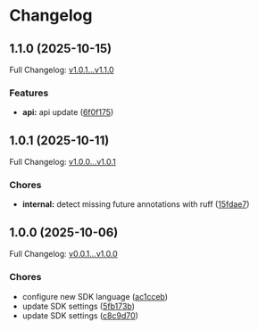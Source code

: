# Changelog

## 1.1.0 (2025-10-15)

Full Changelog: [v1.0.1...v1.1.0](https://github.com/crawler-dot-dev/api-sdk-python/compare/v1.0.1...v1.1.0)

### Features

* **api:** api update ([6f0f175](https://github.com/crawler-dot-dev/api-sdk-python/commit/6f0f17583076af70b9b029e732b998b2d58a8fca))

## 1.0.1 (2025-10-11)

Full Changelog: [v1.0.0...v1.0.1](https://github.com/crawler-dot-dev/api-sdk-python/compare/v1.0.0...v1.0.1)

### Chores

* **internal:** detect missing future annotations with ruff ([15fdae7](https://github.com/crawler-dot-dev/api-sdk-python/commit/15fdae7124036c0507f50f7dbf6b2a4494c62a6c))

## 1.0.0 (2025-10-06)

Full Changelog: [v0.0.1...v1.0.0](https://github.com/crawler-dot-dev/api-sdk-python/compare/v0.0.1...v1.0.0)

### Chores

* configure new SDK language ([ac1cceb](https://github.com/crawler-dot-dev/api-sdk-python/commit/ac1cceb7f3586ef42d06fe1f30e88f523ce1c462))
* update SDK settings ([5fb173b](https://github.com/crawler-dot-dev/api-sdk-python/commit/5fb173b7cf8182f944b6ed0ec13a1032b5a8fc18))
* update SDK settings ([c8c9d70](https://github.com/crawler-dot-dev/api-sdk-python/commit/c8c9d70bea93d39eaad7f201aa3f730c46988bf1))

